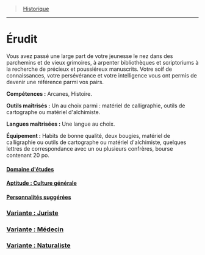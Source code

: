 ﻿---
!BackgroundItem
Abilities: Arcanes, Histoire.
MasteredTools: "Un au choix parmi : matériel de calligraphie, outils de cartographe ou matériel d'alchimiste."
MasteredLanguages: Une langue au choix.
Equipment: Habits de bonne qualité, deux bougies, matériel de calligraphie ou outils de cartographe ou matériel d'alchimiste, quelques lettres de correspondance avec un ou plusieurs confrères, bourse contenant 20 po.
Id: background_erudit_hd.md#Érudit
RootId: background_erudit_hd.md
ParentLink: backgrounds_hd.md
Name: Érudit
ParentName: Historique
NameLevel: 1
Attributes: {}
Description: >+
  Vous avez passé une large part de votre jeunesse le nez dans des parchemins et de vieux grimoires, à arpenter bibliothèques et scriptoriums à la recherche de précieux et poussiéreux manuscrits. Votre soif de connaissances, votre persévérance et votre intelligence vous ont permis de devenir une référence parmi vos pairs.

---
>  [Historique](hd_backgrounds.md)

---


# Érudit

Vous avez passé une large part de votre jeunesse le nez dans des parchemins et de vieux grimoires, à arpenter bibliothèques et scriptoriums à la recherche de précieux et poussiéreux manuscrits. Votre soif de connaissances, votre persévérance et votre intelligence vous ont permis de devenir une référence parmi vos pairs.

**Compétences :** Arcanes, Histoire.

**Outils maîtrisés :** Un au choix parmi : matériel de calligraphie, outils de cartographe ou matériel d'alchimiste.

**Langues maîtrisées :** Une langue au choix.

**Équipement :** Habits de bonne qualité, deux bougies, matériel de calligraphie ou outils de cartographe ou matériel d'alchimiste, quelques lettres de correspondance avec un ou plusieurs confrères, bourse contenant 20 po.



#### [Domaine d'études](hd_background_erudit_domaine_detudes.md)



#### [Aptitude : Culture générale](hd_background_erudit_aptitude_culture_generale.md)



#### [Personnalités suggérées](hd_background_erudit_personnalites_suggerees.md)



### [Variante : Juriste](hd_background_erudit_variante_juriste.md)



### [Variante : Médecin](hd_background_erudit_variante_medecin.md)



### [Variante : Naturaliste](hd_background_erudit_variante_naturaliste.md)

